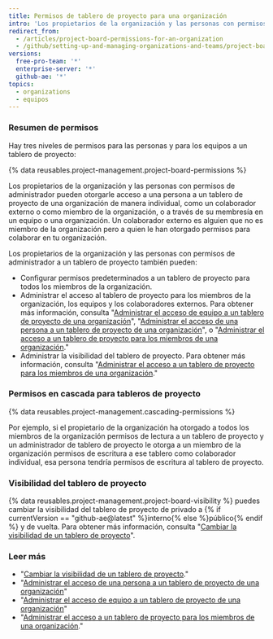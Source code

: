```yaml
---
title: Permisos de tablero de proyecto para una organización
intro: 'Los propietarios de la organización y las personas con permisos de administradores de los tableros de proyecto pueden personalizar quién tiene permisos de lectura, escritura y de administrador en los tableros de proyecto de tu organización.'
redirect_from:
  - /articles/project-board-permissions-for-an-organization
  - /github/setting-up-and-managing-organizations-and-teams/project-board-permissions-for-an-organization
versions:
  free-pro-team: '*'
  enterprise-server: '*'
  github-ae: '*'
topics:
  - organizations
  - equipos
---
```


### Resumen de permisos

Hay tres niveles de permisos para las personas y para los equipos a un tablero de proyecto:

{% data reusables.project-management.project-board-permissions %}

Los propietarios de la organización y las personas con permisos de administrador pueden otorgarle acceso a una persona a un tablero de proyecto de una organización de manera individual, como un colaborador externo o como miembro de la organización, o a través de su membresía en un equipo o una organización. Un colaborador externo es alguien que no es miembro de la organización pero a quien le han otorgado permisos para colaborar en tu organización.

Los propietarios de la organización y las personas con permisos de administrador a un tablero de proyecto también pueden:
- Configurar permisos predeterminados a un tablero de proyecto para todos los miembros de la organización.
- Administrar el acceso al tablero de proyecto para los miembros de la organización, los equipos y los colaboradores externos. Para obtener más información, consulta "[Administrar el acceso de equipo a un tablero de proyecto de una organización](/articles/managing-team-access-to-an-organization-project-board)", "[Administrar el acceso de una persona a un tablero de proyecto de una organización](/articles/managing-an-individual-s-access-to-an-organization-project-board)", o "[Administrar el acceso a un tablero de proyecto para los miembros de una organización](/articles/managing-access-to-a-project-board-for-organization-members)."
- Administrar la visibilidad del tablero de proyecto. Para obtener más información, consulta "[Administrar el acceso a un tablero de proyecto para los miembros de una organización](/articles/managing-access-to-a-project-board-for-organization-members)."

### Permisos en cascada para tableros de proyecto

{% data reusables.project-management.cascading-permissions %}

Por ejemplo, si el propietario de la organización ha otorgado a todos los miembros de la organización permisos de lectura a un tablero de proyecto y un administrador de tablero de proyecto le otorga a un miembro de la organización permisos de escritura a ese tablero como colaborador individual, esa persona tendría permisos de escritura al tablero de proyecto.

### Visibilidad del tablero de proyecto

{% data reusables.project-management.project-board-visibility %} puedes cambiar la visibilidad del tablero de proyecto de privado a {% if currentVersion == "github-ae@latest" %}interno{% else %}público{% endif %} y de vuelta. Para obtener más información, consulta "[Cambiar la visibilidad de un tablero de proyecto](/articles/changing-project-board-visibility)".

### Leer más

- "[Cambiar la visibilidad de un tablero de proyecto](/articles/changing-project-board-visibility)."
- "[Administrar el acceso de una persona a un tablero de proyecto de una organización](/articles/managing-an-individual-s-access-to-an-organization-project-board)"
- "[Administrar el acceso de equipo a un tablero de proyecto de una organización](/articles/managing-team-access-to-an-organization-project-board)"
- "[Administrar el acceso a un tablero de proyecto para los miembros de una organización](/articles/managing-access-to-a-project-board-for-organization-members)."
